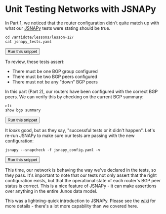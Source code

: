 # Unit Testing Networks with JSNAPy

In Part 1, we noticed that the router configuration didn't quite match up with what our [JSNAPy](https://github.com/Juniper/jsnapy) tests were stating should be true.

```
cd /antidote/lessons/lesson-12/
cat jsnapy_tests.yaml
```
<button type="button" class="btn btn-primary btn-sm" onclick="runSnippetInTab('linux1', 0)">Run this snippet</button>

To review, these tests assert:

- There must be one BGP group configured
- There must be two BGP peers configured
- There must not be any "down" BGP peers

In this part (Part 2), our routers have been configured with the correct BGP peers. We can verify this by checking on the current BGP summary:

```
cli
show bgp summary
```
<button type="button" class="btn btn-primary btn-sm" onclick="runSnippetInTab('vqfx1', 1)">Run this snippet</button>

It *looks* good, but as they say, "successful tests or it didn't happen". Let's re-run JSNAPy to make sure our tests are passing with the new configuration:

```
jsnapy --snapcheck -f jsnapy_config.yaml -v
```
<button type="button" class="btn btn-primary btn-sm" onclick="runSnippetInTab('linux1', 2)">Run this snippet</button>

This time, our network is behaving the way we've declared in the tests, so they pass. It's important to note that our tests not only assert that the right configuration exists, but that the operational state of each router's BGP peer status is correct. This is a nice feature of JSNAPy - it can make assertions over anything in the entire Junos data model.

This was a lightning-quick introduction to JSNAPy. Please see the [wiki](https://github.com/Juniper/jsnapy/wiki) for more details - there's a lot more capability than we covered here.
